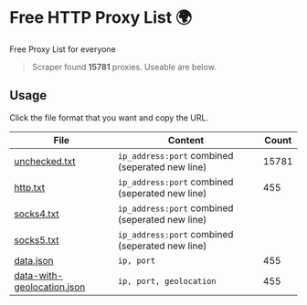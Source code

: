 
# Free HTTP Proxy List 🌍

Free Proxy List for everyone
> Scraper found **15781** proxies. Useable are below.

## Usage

Click the file format that you want and copy the URL.


|File|Content|Count|
|----|-------|-----|
|[unchecked.txt](https://raw.githubusercontent.com/yemixzy/proxy-list/main/proxies/unchecked.txt)|`ip_address:port` combined (seperated new line)|15781|
|[http.txt](https://raw.githubusercontent.com/yemixzy/proxy-list/main/proxies/http.txt)|`ip_address:port` combined (seperated new line)|455|
|[socks4.txt](https://raw.githubusercontent.com/yemixzy/proxy-list/main/proxies/socks4.txt)|`ip_address:port` combined (seperated new line)| |
|[socks5.txt](https://raw.githubusercontent.com/yemixzy/proxy-list/main/proxies/socks5.txt)|`ip_address:port` combined (seperated new line)| |
|[data.json](https://raw.githubusercontent.com/yemixzy/proxy-list/main/proxies/data.json)|`ip, port`|455|
|[data-with-geolocation.json](https://raw.githubusercontent.com/yemixzy/proxy-list/main/proxies/data-with-geolocation.json)|`ip, port, geolocation`|455|

